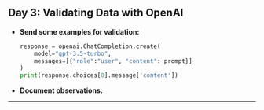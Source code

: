 ## Day 3: Validating Data with OpenAI

- **Send some examples for validation:**
    ```python
    response = openai.ChatCompletion.create(
        model="gpt-3.5-turbo",
        messages=[{"role":"user", "content": prompt}]
    )
    print(response.choices[0].message['content'])
    ```
- **Document observations.**

---

